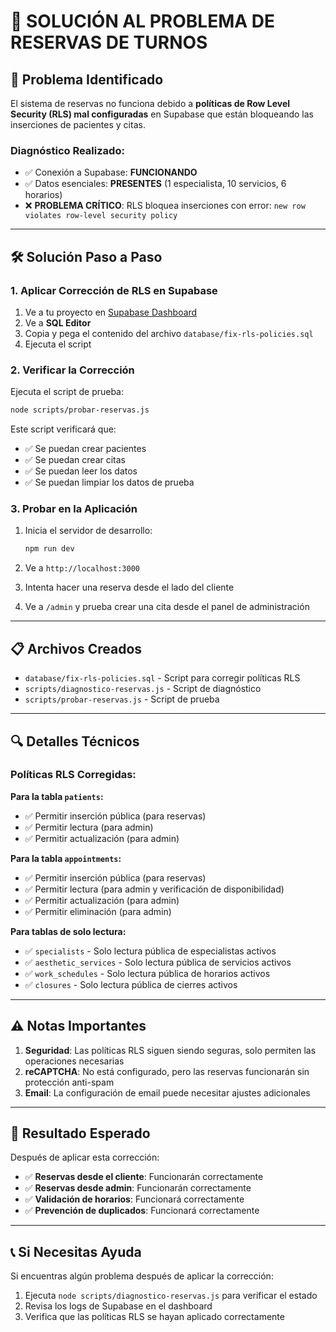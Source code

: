 # 🔧 SOLUCIÓN AL PROBLEMA DE RESERVAS DE TURNOS

## 🚨 Problema Identificado

El sistema de reservas no funciona debido a **políticas de Row Level Security (RLS) mal configuradas** en Supabase que están bloqueando las inserciones de pacientes y citas.

### Diagnóstico Realizado:
- ✅ Conexión a Supabase: **FUNCIONANDO**
- ✅ Datos esenciales: **PRESENTES** (1 especialista, 10 servicios, 6 horarios)
- ❌ **PROBLEMA CRÍTICO**: RLS bloquea inserciones con error: `new row violates row-level security policy`

---

## 🛠️ Solución Paso a Paso

### 1. **Aplicar Corrección de RLS en Supabase**

1. Ve a tu proyecto en [Supabase Dashboard](https://supabase.com/dashboard)
2. Ve a **SQL Editor**
3. Copia y pega el contenido del archivo `database/fix-rls-policies.sql`
4. Ejecuta el script

### 2. **Verificar la Corrección**

Ejecuta el script de prueba:
```bash
node scripts/probar-reservas.js
```

Este script verificará que:
- ✅ Se puedan crear pacientes
- ✅ Se puedan crear citas
- ✅ Se puedan leer los datos
- ✅ Se puedan limpiar los datos de prueba

### 3. **Probar en la Aplicación**

1. Inicia el servidor de desarrollo:
   ```bash
   npm run dev
   ```

2. Ve a `http://localhost:3000`
3. Intenta hacer una reserva desde el lado del cliente
4. Ve a `/admin` y prueba crear una cita desde el panel de administración

---

## 📋 Archivos Creados

- `database/fix-rls-policies.sql` - Script para corregir políticas RLS
- `scripts/diagnostico-reservas.js` - Script de diagnóstico
- `scripts/probar-reservas.js` - Script de prueba

---

## 🔍 Detalles Técnicos

### Políticas RLS Corregidas:

**Para la tabla `patients`:**
- ✅ Permitir inserción pública (para reservas)
- ✅ Permitir lectura (para admin)
- ✅ Permitir actualización (para admin)

**Para la tabla `appointments`:**
- ✅ Permitir inserción pública (para reservas)
- ✅ Permitir lectura (para admin y verificación de disponibilidad)
- ✅ Permitir actualización (para admin)
- ✅ Permitir eliminación (para admin)

**Para tablas de solo lectura:**
- ✅ `specialists` - Solo lectura pública de especialistas activos
- ✅ `aesthetic_services` - Solo lectura pública de servicios activos
- ✅ `work_schedules` - Solo lectura pública de horarios activos
- ✅ `closures` - Solo lectura pública de cierres activos

---

## ⚠️ Notas Importantes

1. **Seguridad**: Las políticas RLS siguen siendo seguras, solo permiten las operaciones necesarias
2. **reCAPTCHA**: No está configurado, pero las reservas funcionarán sin protección anti-spam
3. **Email**: La configuración de email puede necesitar ajustes adicionales

---

## 🎯 Resultado Esperado

Después de aplicar esta corrección:
- ✅ **Reservas desde el cliente**: Funcionarán correctamente
- ✅ **Reservas desde admin**: Funcionarán correctamente
- ✅ **Validación de horarios**: Funcionará correctamente
- ✅ **Prevención de duplicados**: Funcionará correctamente

---

## 📞 Si Necesitas Ayuda

Si encuentras algún problema después de aplicar la corrección:
1. Ejecuta `node scripts/diagnostico-reservas.js` para verificar el estado
2. Revisa los logs de Supabase en el dashboard
3. Verifica que las políticas RLS se hayan aplicado correctamente

